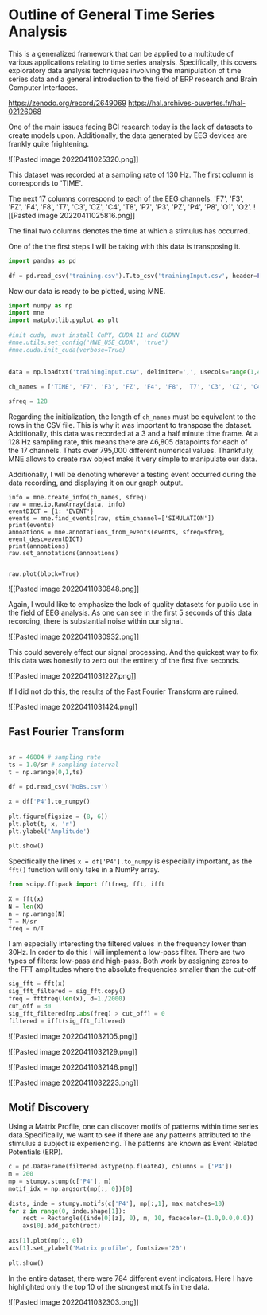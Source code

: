 # Outline of General Time Series Analysis
This is a generalized framework that can be applied to a multitude of various applications relating to time series analysis. Specifically, this covers exploratory data analysis techniques involving the manipulation of time series data and a general introduction to the field of ERP research and Brain Computer Interfaces.

https://zenodo.org/record/2649069
https://hal.archives-ouvertes.fr/hal-02126068

One of the main issues facing BCI research today is the lack of datasets to create models upon. Additionally, the data generated by EEG devices are frankly quite frightening.

![[Pasted image 20220411025320.png]]

This dataset was recorded at a sampling rate of 130 Hz. The first column is corresponds to 'TIME'.

The next 17 columns correspond to each of the EEG channels.
'F7', 'F3', 'FZ', 'F4', 'F8', 'T7', 'C3', 'CZ', 'C4', 'T8', 'P7', 'P3', 'PZ', 'P4', 'P8', 'O1', 'O2'.
![[Pasted image 20220411025816.png]]

The final two columns denotes the time at which a stimulus has occurred.

One of the the first steps I will be taking with this data is transposing it.

```python
import pandas as pd  
  
df = pd.read_csv('training.csv').T.to_csv('trainingInput.csv', header=False, index=False)
```

Now our data is ready to be plotted, using MNE.

```python
import numpy as np  
import mne  
import matplotlib.pyplot as plt  
  
#init cuda, must install CuPY, CUDA 11 and CUDNN  
#mne.utils.set_config('MNE_USE_CUDA', 'true')  
#mne.cuda.init_cuda(verbose=True)  
  
  
data = np.loadtxt('trainingInput.csv', delimiter=',', usecols=range(1,46805))  
  
ch_names = ['TIME', 'F7', 'F3', 'FZ', 'F4', 'F8', 'T7', 'C3', 'CZ', 'C4', 'T8', 'P7', 'P3', 'PZ', 'P4', 'P8', 'O1', 'O2', 'SIMULATION', 'TRARGET']  

sfreq = 128  
```

Regarding the initialization, the length of ```ch_names``` must be equivalent to the rows in the CSV file. This is why it was important to transpose the dataset. Additionally, this data was recorded at a 3 and a half minute time frame. At a 128 Hz sampling rate, this means there are 46,805 datapoints for each of the 17 channels. Thats over 795,000 different numerical values. Thankfully, MNE allows to create raw object make it very simple to manipulate our data. 

Additionally, I will be denoting wherever a testing event occurred during the data recording, and displaying it on our graph output.

```
info = mne.create_info(ch_names, sfreq)  
raw = mne.io.RawArray(data, info)  
eventDICT = {1: 'EVENT'}  
events = mne.find_events(raw, stim_channel=['SIMULATION'])  
print(events)  
annoations = mne.annotations_from_events(events, sfreq=sfreq, event_desc=eventDICT)  
print(annoations)  
raw.set_annotations(annoations)  
  

raw.plot(block=True)
```

![[Pasted image 20220411030848.png]]

Again, I would like to emphasize the lack of quality datasets for public use in the field of EEG analysis. As one can see in the first 5 seconds of this data recording, there is substantial noise within our signal. 

![[Pasted image 20220411030932.png]]

This could severely effect our signal processing. And the quickest way to fix this data was honestly to zero out the entirety of the first five seconds.

![[Pasted image 20220411031227.png]]

If I did not do this, the results of the Fast Fourier Transform are ruined.

![[Pasted image 20220411031424.png]]



## Fast Fourier Transform
```python

sr = 46804 # sampling rate  
ts = 1.0/sr # sampling interval  
t = np.arange(0,1,ts)  
  
df = pd.read_csv('NoBs.csv')  
  
x = df['P4'].to_numpy()  
  
plt.figure(figsize = (8, 6))  
plt.plot(t, x, 'r')  
plt.ylabel('Amplitude')  
  
plt.show()

```

Specifically the lines `x = df['P4'].to_numpy` is especially important, as the `fft()` function will only take in a NumPy array.

```python
from scipy.fftpack import fftfreq, fft, ifft  
  
X = fft(x)  
N = len(X)  
n = np.arange(N)  
T = N/sr  
freq = n/T
```

I am especially interesting the filtered values in the frequency lower than 30Hz. In order to do this I will implement a low-pass filter. There are two types of filters: low-pass and high-pass. Both work by assigning zeros to the FFT amplitudes where the absolute frequencies smaller than the cut-off  

```python
sig_fft = fft(x)  
sig_fft_filtered = sig_fft.copy()   
freq = fftfreq(len(x), d=1./2000)  
cut_off = 30  
sig_fft_filtered[np.abs(freq) > cut_off] = 0  
filtered = ifft(sig_fft_filtered)
```

![[Pasted image 20220411032105.png]]

![[Pasted image 20220411032129.png]]

![[Pasted image 20220411032146.png]]

![[Pasted image 20220411032223.png]]


## Motif Discovery
Using a Matrix Profile, one can discover motifs of patterns within time series data.Specifically, we want to see if there are any patterns attributed to the stimulus a subject is experiencing. The patterns are known as Event Related Potentials (ERP).

```Python
c = pd.DataFrame(filtered.astype(np.float64), columns = ['P4'])
m = 200  
mp = stumpy.stump(c['P4'], m)  
motif_idx = np.argsort(mp[:, 0])[0]  
  
dists, inde = stumpy.motifs(c['P4'], mp[:,1], max_matches=10)  
for z in range(0, inde.shape[1]):  
    rect = Rectangle((inde[0][z], 0), m, 10, facecolor=(1.0,0.0,0.0))  
    axs[0].add_patch(rect)  
  
axs[1].plot(mp[:, 0])  
axs[1].set_ylabel('Matrix profile', fontsize='20')  
  
plt.show()

```

In the entire dataset, there were 784 different event indicators. Here I have highlighted only the top 10 of the strongest motifs in the data.

![[Pasted image 20220411032303.png]]




